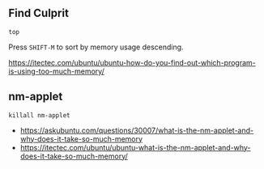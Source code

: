 ## Find Culprit

```
top
```

Press `SHIFT-M` to sort by memory usage descending.

https://itectec.com/ubuntu/ubuntu-how-do-you-find-out-which-program-is-using-too-much-memory/

## nm-applet

```
killall nm-applet
```

- https://askubuntu.com/questions/30007/what-is-the-nm-applet-and-why-does-it-take-so-much-memory
- https://itectec.com/ubuntu/ubuntu-what-is-the-nm-applet-and-why-does-it-take-so-much-memory/
